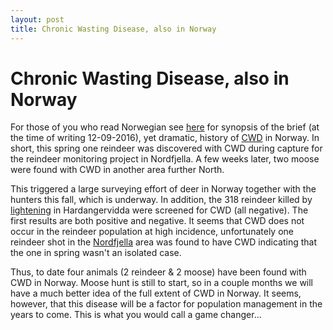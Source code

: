 ```yaml
---
layout: post
title: Chronic Wasting Disease, also in Norway
---
```


# Chronic Wasting Disease, also in Norway

For those of you who read Norwegian see [here](https://www.nrk.no/viten/xl/marerittsykdommen-1.13122187) for synopsis of the brief (at the time of writing 12-09-2016), yet dramatic, history of [CWD](https://en.wikipedia.org/wiki/Chronic_wasting_disease) in Norway.
In short, this spring one reindeer was discovered with CWD during capture for the reindeer monitoring project in Nordfjella. A few weeks later, two moose were found with CWD in another area further North. 

This triggered a large surveying effort of deer in Norway together with the hunters this fall, which is underway. In addition, the 318 reindeer killed by [lightening](http://www.sciencealert.com/a-lightning-strike-just-killed-300-reindeer-in-norway) in Hardangervidda were screened for CWD (all negative). The first results are both positive and negative. It seems that CWD does not occur in the reindeer population at high incidence, unfortunately one reindeer shot in the [Nordfjella](http://www.vetinst.no/nyheter/nytt-tilfelle-cwd-pa-rein) area was found to have CWD indicating that the one in spring wasn't an isolated case. 

Thus, to date four animals (2 reindeer & 2 moose) have been found with CWD in Norway. Moose hunt is still to start, so in a couple months we will have a much better idea of the full extent of CWD in Norway. It seems, however, that this disease will be a factor for population management in the years to come. This is what you would call a game changer...


